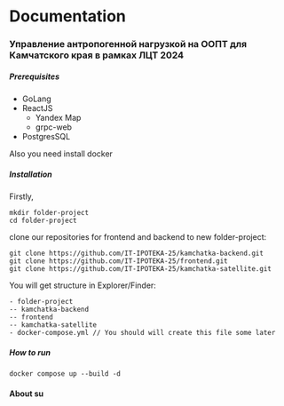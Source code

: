 # Documentation

### Управление антропогенной нагрузкой на ООПТ для Камчатского края в рамках ЛЦТ 2024
##### Prerequisites
- GoLang
- ReactJS
  - Yandex Map
  - grpc-web
- PostgresSQL

Also you need install docker

##### Installation

Firstly,
```
mkdir folder-project
cd folder-project
```
clone our repositories for frontend and backend to new folder-project:

```
git clone https://github.com/IT-IPOTEKA-25/kamchatka-backend.git
git clone https://github.com/IT-IPOTEKA-25/frontend.git
git clone https://github.com/IT-IPOTEKA-25/kamchatka-satellite.git
```

You will get structure in Explorer/Finder:
```
- folder-project
-- kamchatka-backend
-- frontend
-- kamchatka-satellite
- docker-compose.yml // You should will create this file some later
```

##### How to run


```
docker compose up --build -d 
```
#### About su
